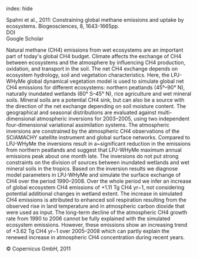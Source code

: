 index: hide

<div class="Citation">

  <div class="Citation-body">
    <div class="Citation-text">Spahni et al., 2011: Constraining global methane emissions and uptake by ecosystems. <span class="Article-journal">Biogeosciences, </span><span class="Article-volume">8, </span>1643-1665pp.</div>
    <div class="Citation-links">
      <div class="CitationLink" data-href="https://doi.org/10.5194/bg-8-1643-2011">
        <div class="CitationLink-icon CitationLink-Doi"></div>
        <div class="CitationLink-text">DOI</div>
      </div>
      <div class="CitationLink" data-href="https://scholar.google.com/scholar?q=10.5194/bg-8-1643-2011">
        <div class="CitationLink-icon CitationLink-Scholar"></div>
        <div class="CitationLink-text">Google Scholar</div>
      </div>
    </div>
  </div>
</div>

Natural methane (CH4) emissions from wet ecosystems are an important part of today's global CH4 budget. Climate affects the exchange of CH4 between ecosystems and the atmosphere by influencing CH4 production, oxidation, and transport in the soil. The net CH4 exchange depends on ecosystem hydrology, soil and vegetation characteristics. Here, the LPJ-WHyMe global dynamical vegetation model is used to simulate global net CH4 emissions for different ecosystems: northern peatlands (45°–90° N), naturally inundated wetlands (60° S–45° N), rice agriculture and wet mineral soils. Mineral soils are a potential CH4 sink, but can also be a source with the direction of the net exchange depending on soil moisture content. The geographical and seasonal distributions are evaluated against multi-dimensional atmospheric inversions for 2003–2005, using two independent four-dimensional variational assimilation systems. The atmospheric inversions are constrained by the atmospheric CH4 observations of the SCIAMACHY satellite instrument and global surface networks. Compared to LPJ-WHyMe the inversions result in a~significant reduction in the emissions from northern peatlands and suggest that LPJ-WHyMe maximum annual emissions peak about one month late. The inversions do not put strong constraints on the division of sources between inundated wetlands and wet mineral soils in the tropics. Based on the inversion results we diagnose model parameters in LPJ-WHyMe and simulate the surface exchange of CH4 over the period 1990–2008. Over the whole period we infer an increase of global ecosystem CH4 emissions of +1.11 Tg CH4 yr−1, not considering potential additional changes in wetland extent. The increase in simulated CH4 emissions is attributed to enhanced soil respiration resulting from the observed rise in land temperature and in atmospheric carbon dioxide that were used as input. The long-term decline of the atmospheric CH4 growth rate from 1990 to 2006 cannot be fully explained with the simulated ecosystem emissions. However, these emissions show an increasing trend of +3.62 Tg CH4 yr−1 over 2005–2008 which can partly explain the renewed increase in atmospheric CH4 concentration during recent years.

<div class="Citation-copy">
&copy; Copernicus GmbH, 2011
</div>